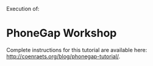 Execution of:
# PhoneGap Workshop #
Complete instructions for this tutorial are available here: http://coenraets.org/blog/phonegap-tutorial/.
